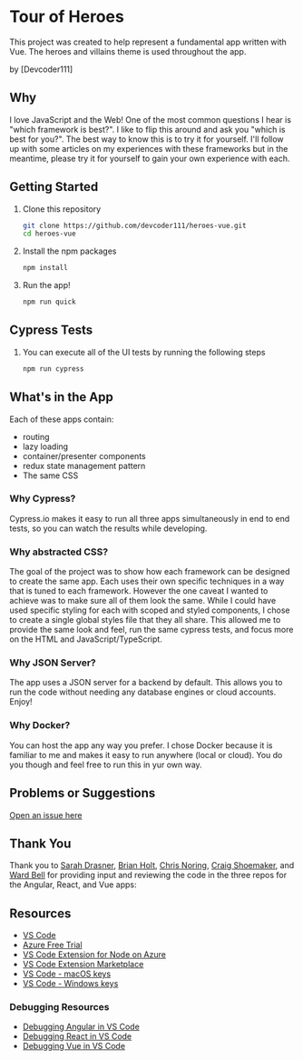 # Tour of Heroes

This project was created to help represent a fundamental app written with Vue. The heroes and villains theme is used throughout the app.

by [Devcoder111]


## Why

I love JavaScript and the Web! One of the most common questions I hear is "which framework is best?". I like to flip this around and ask you "which is best for you?". The best way to know this is to try it for yourself. I'll follow up with some articles on my experiences with these frameworks but in the meantime, please try it for yourself to gain your own experience with each.


## Getting Started

1. Clone this repository

   ```bash
   git clone https://github.com/devcoder111/heroes-vue.git
   cd heroes-vue
   ```

1. Install the npm packages

   ```bash
   npm install
   ```

1. Run the app!

   ```bash
   npm run quick
   ```

## Cypress Tests

1. You can execute all of the UI tests by running the following steps

   ```bash
   npm run cypress
   ```

## What's in the App

Each of these apps contain:

- routing
- lazy loading
- container/presenter components
- redux state management pattern
- The same CSS

### Why Cypress?

Cypress.io makes it easy to run all three apps simultaneously in end to end tests, so you can watch the results while developing.

### Why abstracted CSS?

The goal of the project was to show how each framework can be designed to create the same app. Each uses their own specific techniques in a way that is tuned to each framework. However the one caveat I wanted to achieve was to make sure all of them look the same. While I could have used specific styling for each with scoped and styled components, I chose to create a single global styles file that they all share. This allowed me to provide the same look and feel, run the same cypress tests, and focus more on the HTML and JavaScript/TypeScript.

### Why JSON Server?

The app uses a JSON server for a backend by default. This allows you to run the code without needing any database engines or cloud accounts. Enjoy!

### Why Docker?

You can host the app any way you prefer. I chose Docker because it is familiar to me and makes it easy to run anywhere (local or cloud). You do you though and feel free to run this in yur own way.

## Problems or Suggestions

[Open an issue here](/issues)

## Thank You

Thank you to [Sarah Drasner](https://twitter.com/), [Brian Holt](https://twitter.com/), [Chris Noring](https://twitter.com/), [Craig Shoemaker](https://twitter.com/), and [Ward Bell](https://twitter.com/wardbell) for providing input and reviewing the code in the three repos for the Angular, React, and Vue apps:


## Resources

- [VS Code](https://code.visualstudio.com?wt.mc_id=heroesvue-github-jopapa)
- [Azure Free Trial](https://azure.microsoft.com/en-us/free/?wt.mc_id=heroesvue-github-jopapa)
- [VS Code Extension for Node on Azure](https://marketplace.visualstudio.com/items?itemName=ms-vscode.vscode-node-azure-pack&WT.mc_id=heroesvue-github-jopapa)
- [VS Code Extension Marketplace](https://marketplace.visualstudio.com/vscode?wt.mc_id=heroesvue-github-jopapa)
- [VS Code - macOS keys](https://code.visualstudio.com/shortcuts/keyboard-shortcuts-macos.pdf?WT.mc_id=heroesvue-github-jopapa)
- [VS Code - Windows keys](https://code.visualstudio.com/shortcuts/keyboard-shortcuts-windows.pdf?WT.mc_id=heroesvue-github-jopapa)

### Debugging Resources

- [Debugging Angular in VS Code](https://code.visualstudio.com/docs/nodejs/angular-tutorial?wt.mc_id=heroesvue-github-jopapa)
- [Debugging React in VS Code](https://code.visualstudio.com/docs/nodejs/reactjs-tutorial?wt.mc_id=heroesvue-github-jopapa)
- [Debugging Vue in VS Code](https://code.visualstudio.com/docs/nodejs/vuejs-tutorial?wt.mc_id=heroesvue-github-jopapa)
